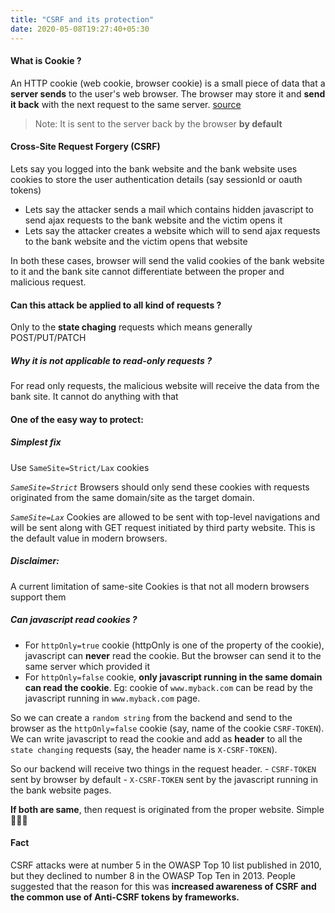 ```yaml
---
title: "CSRF and its protection"
date: 2020-05-08T19:27:40+05:30
---
```


#### What is Cookie ?

An HTTP cookie (web cookie, browser cookie) is a small piece of data that a **server sends** to the user's web browser. The browser may store it and **send it back** with the next request to the same server. [source](https://developer.mozilla.org/en-US/docs/Web/HTTP/Cookies)

> Note: It is sent to the server back by the browser **by default**

#### Cross-Site Request Forgery (CSRF)

Lets say you logged into the bank website and the bank website uses cookies to store the user authentication details (say sessionId or oauth tokens)

- Lets say the attacker sends a mail which contains hidden javascript to send ajax requests to the bank website and the victim opens it
- Lets say the attacker creates a website which will to send ajax requests to the bank website and the victim opens that website

In both these cases, browser will send the valid cookies of the bank website to it and the bank site cannot differentiate between the proper and malicious request.

#### Can this attack be applied to all kind of requests ?

Only to the **state chaging** requests which means generally POST/PUT/PATCH

##### Why it is not applicable to read-only requests ?

For read only requests, the malicious website will receive the data from the bank site. It cannot do anything with that <have some doubts here>

#### One of the easy way to protect:

##### Simplest fix

Use `SameSite=Strict/Lax` cookies

*`SameSite=Strict`*
Browsers should only send these cookies with requests originated from the same domain/site as the target domain.

*`SameSite=Lax`*
Cookies are allowed to be sent with top-level navigations and will be sent along with GET request initiated by third party website. This is the default value in modern browsers.

##### Disclaimer:
A current limitation of same-site Cookies is that not all modern browsers support them

##### Can javascript read cookies ?

- For `httpOnly=true` cookie (httpOnly is one of the property of the cookie), javascript can **never** read the cookie. But the browser can send it to the same server which provided it
- For `httpOnly=false` cookie, **only javascript running in the same domain can read the cookie**. Eg: cookie of `www.myback.com` can be read by the javascript running in `www.myback.com` page.

So we can create a `random string` from the backend and send to the browser as the `httpOnly=false` cookie (say, name of the cookie `CSRF-TOKEN`). We can write javascript to read the cookie and add as **header** to all the `state changing` requests (say, the header name is `X-CSRF-TOKEN`).

So our backend will receive two things in the request header.
    - `CSRF-TOKEN` sent by browser by default
    - `X-CSRF-TOKEN` sent by the javascript running in the bank website pages.

**If both are same**, then request is originated from the proper website. Simple 🥳🥳🥳


#### Fact
CSRF attacks were at number 5 in the OWASP Top 10 list published in 2010, but they declined to number 8 in the OWASP Top Ten in 2013. People suggested that the reason for this was **increased awareness of CSRF and the common use of Anti-CSRF tokens by frameworks.**